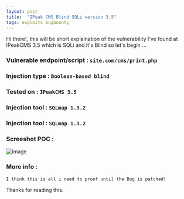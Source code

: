```yaml
---
layout: post
title:  "IPeak CMS Blind SQLi version 3.5"
tags: exploits bugbounty
---
```

  Hi there!, this will be short explaination of the vulnerability I've found at IPeakCMS 3.5 which is SQLi and it's Blind so let's begin ... 


### Vulnerable endpoint/script : `site.com/cms/print.php`
  
  
### Injection type : `Boolean-based blind`
  
  
### Tested on : `IPeakCMS 3.5`
  
  
### Injection tool : `SQLmap 1.3.2`
  
  
### Injection tool : `SQLmap 1.3.2`
  
###  Screeshot POC :
  
![image](../../../assets/images/SqlmapPoc.png)

###  More info :
	I think this is all i need to proof until the Bug is patched!
	
	
Thanks for reading this.

[jekyll-docs]: https://jekyllrb.com/docs/home
[jekyll-gh]:   https://github.com/jekyll/jekyll
[jekyll-talk]: https://talk.jekyllrb.com/
